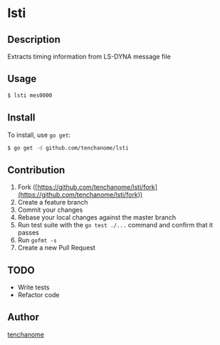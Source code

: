 # lsti



## Description

Extracts timing information from LS-DYNA message file

## Usage

```bash
$ lsti mes0000
```

## Install

To install, use `go get`:

```bash
$ go get -d github.com/tenchanome/lsti
```

## Contribution

1. Fork ([https://github.com/tenchanome/lsti/fork](https://github.com/tenchanome/lsti/fork))
1. Create a feature branch
1. Commit your changes
1. Rebase your local changes against the master branch
1. Run test suite with the `go test ./...` command and confirm that it passes
1. Run `gofmt -s`
1. Create a new Pull Request

## TODO

- Write tests
- Refactor code

## Author

[tenchanome](https://github.com/tenchanome)

